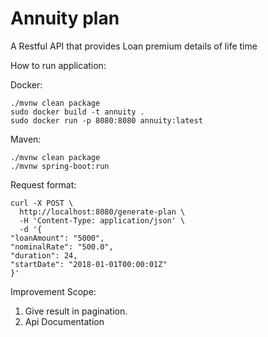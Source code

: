 # Annuity plan 

A Restful API that provides Loan premium details of life time

How to run application:

Docker:
```
./mvnw clean package
sudo docker build -t annuity .
sudo docker run -p 8080:8080 annuity:latest
```
Maven:
```
./mvnw clean package
./mvnw spring-boot:run  
```

Request format:
```
curl -X POST \
  http://localhost:8080/generate-plan \
  -H 'Content-Type: application/json' \
  -d '{
"loanAmount": "5000",
"nominalRate": "500.0",
"duration": 24,
"startDate": "2018-01-01T00:00:01Z"
}'
```

Improvement Scope:

1. Give result in pagination.
2. Api Documentation
